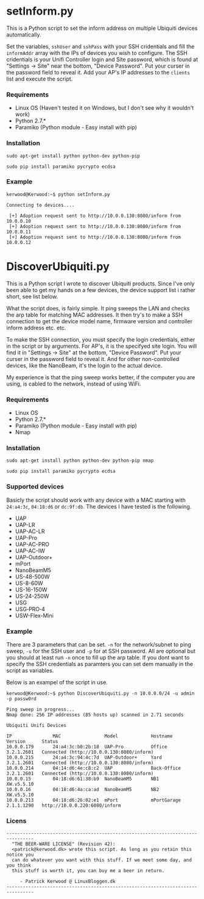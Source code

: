 setInform.py
=========================
This is a Python script to set the inform address on multiple Ubiquiti devices automatically.

Set the variables, `sshUser` and `sshPass` with your SSH cridentials and fill the `informAddr` array with the IPs of devices you wish to configure. The SSH cridentials is your Unifi Controller login and Site password, which is found at "Settings -> Site" near the bottom, "Device Password". Put your curser in the password field to reveal it. Add your AP's IP addresses to the `clients` list and execute the script.

### Requirements
 - Linux OS (Haven't tested it on Windows, but I don't see why it wouldn't work)
 - Python 2.7.*
 - Paramiko (Python module - Easy install with pip)

### Installation
```
sudo apt-get install python python-dev python-pip
```
```
sudo pip install paramiko pycrypto ecdsa
```

### Example

```
kerwood@Kerwood:~$ python setInform.py 

Connecting to devices....

 [+] Adoption request sent to http://10.0.0.130:8080/inform from 10.0.0.10 
 [+] Adoption request sent to http://10.0.0.130:8080/inform from 10.0.0.11 
 [+] Adoption request sent to http://10.0.0.130:8080/inform from 10.0.0.12
 ```

DiscoverUbiquiti.py
=========================

This is a Python script I wrote to discover Ubiquiti products. Since I've only been able to get my hands on a few devices, the device support list i rather short, see list below. 

What the script does, is fairly simple. It ping sweeps the LAN and checks the arp table for matching MAC addresses. It then try's to make a SSH connection to get the device model name, firmware version and controller inform address etc. etc.

To make the SSH connection, you must specify the login credentials, either in the script or by arguments. For AP's, it is the specifyed site login. You will find it in "Settings -> Site" at the bottom, "Device Password". Put your curser in the password field to reveal it. And for other non-controlled devices, like the NanoBeam, it's the login to the actual device.

My experience is that the ping sweep works better, if the computer you are using, is cabled to the network, instead of using WiFi.

### Requirements
 - Linux OS
 - Python 2.7.*
 - Paramiko (Python module - Easy install with pip)
 - Nmap

### Installation
```
sudo apt-get install python python-dev python-pip nmap
```
```
sudo pip install paramiko pycrypto ecdsa
```

### Supported devices
Basicly the script should work with any device with a MAC starting with `24:a4:3c`, `04:18:d6` or `dc:9f:db`.
The devices I have tested is the following.
 - UAP
 - UAP-LR
 - UAP-AC-LR
 - UAP-Pro
 - UAP-AC-PRO
 - UAP-AC-IW
 - UAP-Outdoor+
 - mPort
 - NanoBeamM5
 - US-48-500W
 - US-8-60W
 - US-16-150W
 - US-24-250W
 - USG
 - USG‑PRO‑4
 - USW-Flex-Mini

### Example

There are 3 parameters that can be set. `-n` for the network/subnet to ping sweep, `-u` for the SSH user and `-p` for at SSH password. All are optional but you should at least run `-n` once to fill up the arp table. If you dont want to specify the SSH credentials as paramters you can set dem manually in the script as variables.  

Below is an exampel of the script in use.



```
kerwood@Kerwood:~$ python DiscoverUbiquiti.py -n 10.0.0.0/24 -u admin -p passw0rd

Ping sweep in progress...
Nmap done: 256 IP addresses (85 hosts up) scanned in 2.71 seconds

Ubiquiti Unifi Devices

IP               MAC                Model            Hostname           Version      Status     
10.0.0.179       24:a4:3c:b0:2b:18  UAP-Pro          Office             3.2.1.2601   Connected (http://10.0.0.130:8080/inform)    
10.0.0.215       24:a4:3c:94:4c:7d  UAP-Outdoor+     Yard               3.2.1.2601   Connected (http://10.0.0.130:8080/inform)
10.0.0.214       04:14:d6:4e:c8:c2  UAP              Back-Office        3.2.1.2601   Connected (http://10.0.0.130:8080/inform) 
10.0.0.15        04:18:d6:61:38:b9  NanoBeamM5       NB1                XW.v5.5.10                                                
10.0.0.16        04:18:d6:4a:ca:ad  NanoBeamM5       NB2                XW.v5.5.10                                                
10.0.0.213       04:18:d6:26:02:e1  mPort            mPortGarage        2.1.1.1290   http://10.0.0.220:6080/inform
```

### Licens
```
--------------------------------------------------------------------------------
  "THE BEER-WARE LICENSE" (Revision 42):
  <patrick@kerwood.dk> wrote this script. As long as you retain this notice you
  can do whatever you want with this stuff. If we meet some day, and you think
  this stuff is worth it, you can buy me a beer in return. 
  
     - Patrick Kerwood @ LinuxBloggen.dk
--------------------------------------------------------------------------------
```
